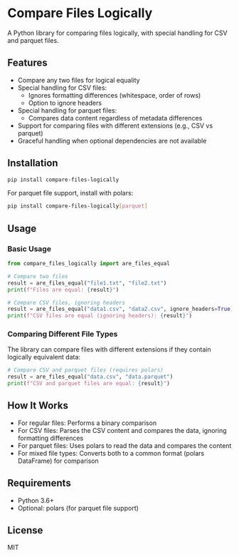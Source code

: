 # Compare Files Logically

A Python library for comparing files logically, with special handling for CSV and parquet files.

## Features

- Compare any two files for logical equality
- Special handling for CSV files:
  - Ignores formatting differences (whitespace, order of rows)
  - Option to ignore headers
- Special handling for parquet files:
  - Compares data content regardless of metadata differences
- Support for comparing files with different extensions (e.g., CSV vs parquet)
- Graceful handling when optional dependencies are not available

## Installation

```bash
pip install compare-files-logically
```

For parquet file support, install with polars:

```bash
pip install compare-files-logically[parquet]
```

## Usage

### Basic Usage

```python
from compare_files_logically import are_files_equal

# Compare two files
result = are_files_equal("file1.txt", "file2.txt")
print(f"Files are equal: {result}")

# Compare CSV files, ignoring headers
result = are_files_equal("data1.csv", "data2.csv", ignore_headers=True)
print(f"CSV files are equal (ignoring headers): {result}")
```

### Comparing Different File Types

The library can compare files with different extensions if they contain logically equivalent data:

```python
# Compare CSV and parquet files (requires polars)
result = are_files_equal("data.csv", "data.parquet")
print(f"CSV and parquet files are equal: {result}")
```

## How It Works

- For regular files: Performs a binary comparison
- For CSV files: Parses the CSV content and compares the data, ignoring formatting differences
- For parquet files: Uses polars to read the data and compares the content
- For mixed file types: Converts both to a common format (polars DataFrame) for comparison

## Requirements

- Python 3.6+
- Optional: polars (for parquet file support)

## License

MIT